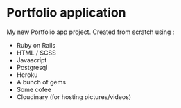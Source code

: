 # Portfolio application

My new Portfolio app project. Created from scratch using :

* Ruby on Rails
* HTML / SCSS
* Javascript
* Postgresql
* Heroku
* A bunch of gems
* Some cofee 
* Cloudinary (for hosting pictures/videos)
